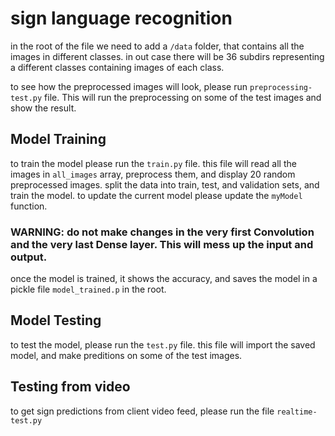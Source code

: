 # sign language recognition

in the root of the file we need to add a `/data` folder, that contains all the images in different classes.
in out case there will be 36 subdirs representing a different classes containing images of each class.

to see how the preprocessed images will look, please run `preprocessing-test.py` file. This will run the preprocessing on some of the test images and show the result.

## Model Training

to train the model please run the `train.py` file.
this file will read all the images in `all_images` array, preprocess them, and display 20 random preprocessed images.
split the data into train, test, and validation sets, and train the model.
to update the current model please update the `myModel` function.

### WARNING: do not make changes in the very first Convolution and the very last Dense layer. This will mess up the input and output.

once the model is trained, it shows the accuracy, and saves the model in a pickle file
`model_trained.p` in the root.

## Model Testing

to test the model, please run the `test.py` file.
this file will import the saved model, and make preditions on some of the test images.

## Testing from video

to get sign predictions from client video feed, please run the file `realtime-test.py`
